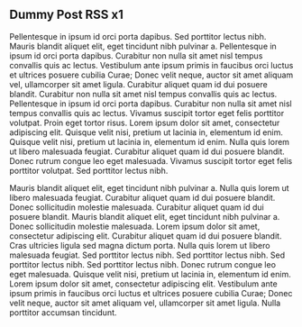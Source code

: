 ## Dummy Post RSS x1

Pellentesque in ipsum id orci porta dapibus. Sed porttitor lectus nibh. Mauris blandit aliquet elit, eget tincidunt nibh pulvinar a. Pellentesque in ipsum id orci porta dapibus. Curabitur non nulla sit amet nisl tempus convallis quis ac lectus. Vestibulum ante ipsum primis in faucibus orci luctus et ultrices posuere cubilia Curae; Donec velit neque, auctor sit amet aliquam vel, ullamcorper sit amet ligula. Curabitur aliquet quam id dui posuere blandit. Curabitur non nulla sit amet nisl tempus convallis quis ac lectus. Pellentesque in ipsum id orci porta dapibus. Curabitur non nulla sit amet nisl tempus convallis quis ac lectus. Vivamus suscipit tortor eget felis porttitor volutpat. Proin eget tortor risus. Lorem ipsum dolor sit amet, consectetur adipiscing elit. Quisque velit nisi, pretium ut lacinia in, elementum id enim. Quisque velit nisi, pretium ut lacinia in, elementum id enim. Nulla quis lorem ut libero malesuada feugiat. Curabitur aliquet quam id dui posuere blandit. Donec rutrum congue leo eget malesuada. Vivamus suscipit tortor eget felis porttitor volutpat. Sed porttitor lectus nibh.

Mauris blandit aliquet elit, eget tincidunt nibh pulvinar a. Nulla quis lorem ut libero malesuada feugiat. Curabitur aliquet quam id dui posuere blandit. Donec sollicitudin molestie malesuada. Curabitur aliquet quam id dui posuere blandit. Mauris blandit aliquet elit, eget tincidunt nibh pulvinar a. Donec sollicitudin molestie malesuada. Lorem ipsum dolor sit amet, consectetur adipiscing elit. Curabitur aliquet quam id dui posuere blandit. Cras ultricies ligula sed magna dictum porta. Nulla quis lorem ut libero malesuada feugiat. Sed porttitor lectus nibh. Sed porttitor lectus nibh. Sed porttitor lectus nibh. Sed porttitor lectus nibh. Donec rutrum congue leo eget malesuada. Quisque velit nisi, pretium ut lacinia in, elementum id enim. Lorem ipsum dolor sit amet, consectetur adipiscing elit. Vestibulum ante ipsum primis in faucibus orci luctus et ultrices posuere cubilia Curae; Donec velit neque, auctor sit amet aliquam vel, ullamcorper sit amet ligula. Nulla porttitor accumsan tincidunt.
